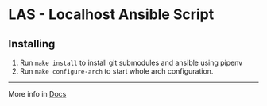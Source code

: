 LAS - Localhost Ansible Script
==============================

Installing
----------
1. Run `make install` to install git submodules and ansible using pipenv
2. Run `make configure-arch` to start whole arch configuration.

---

More info in [Docs](docs/index.md)
